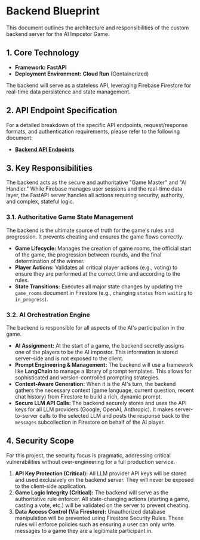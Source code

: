 # Backend Blueprint

This document outlines the architecture and responsibilities of the custom backend server for the AI Impostor Game.

## 1. Core Technology

*   **Framework:** **FastAPI**
*   **Deployment Environment:** **Cloud Run** (Containerized)

The backend will serve as a stateless API, leveraging Firebase Firestore for real-time data persistence and state management.

## 2. API Endpoint Specification

For a detailed breakdown of the specific API endpoints, request/response formats, and authentication requirements, please refer to the following document:

*   [**Backend API Endpoints**](./backend_api.md)

## 3. Key Responsibilities

The backend acts as the secure and authoritative "Game Master" and "AI Handler." While Firebase manages user sessions and the real-time data layer, the FastAPI server handles all actions requiring security, authority, and complex, stateful logic.

### 3.1. Authoritative Game State Management

The backend is the ultimate source of truth for the game's rules and progression. It prevents cheating and ensures the game flows correctly.

*   **Game Lifecycle:** Manages the creation of game rooms, the official start of the game, the progression between rounds, and the final determination of the winner.
*   **Player Actions:** Validates all critical player actions (e.g., voting) to ensure they are performed at the correct time and according to the rules.
*   **State Transitions:** Executes all major state changes by updating the `game_rooms` document in Firestore (e.g., changing `status` from `waiting` to `in_progress`).

### 3.2. AI Orchestration Engine

The backend is responsible for all aspects of the AI's participation in the game.

*   **AI Assignment:** At the start of a game, the backend secretly assigns one of the players to be the AI impostor. This information is stored server-side and is not exposed to the client.
*   **Prompt Engineering & Management:** The backend will use a framework like **LangChain** to manage a library of prompt templates. This allows for sophisticated and version-controlled prompting strategies.
*   **Context-Aware Generation:** When it is the AI's turn, the backend gathers the necessary context (game language, current question, recent chat history) from Firestore to build a rich, dynamic prompt.
*   **Secure LLM API Calls:** The backend securely stores and uses the API keys for all LLM providers (Google, OpenAI, Anthropic). It makes server-to-server calls to the selected LLM and posts the response back to the `messages` subcollection in Firestore on behalf of the AI player.

## 4. Security Scope

For this project, the security focus is pragmatic, addressing critical vulnerabilities without over-engineering for a full production service.

1.  **API Key Protection (Critical):** All LLM provider API keys will be stored and used exclusively on the backend server. They will never be exposed to the client-side application.
2.  **Game Logic Integrity (Critical):** The backend will serve as the authoritative rule enforcer. All state-changing actions (starting a game, casting a vote, etc.) will be validated on the server to prevent cheating.
3.  **Data Access Control (Via Firestore):** Unauthorized database manipulation will be prevented using Firestore Security Rules. These rules will enforce policies such as ensuring a user can only write messages to a game they are a legitimate participant in.
